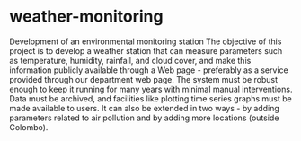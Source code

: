# weather-monitoring
Development of an environmental monitoring station
The objective of this project is to develop a weather station that can measure parameters such as temperature, humidity, rainfall, and cloud cover, and make this information publicly available through a Web page - preferably as a service provided through our department web page. The system must be robust enough to keep it running for many years with minimal manual interventions. Data must be archived, and facilities like plotting time series graphs must be made available to users. It can also be extended in two ways - by adding parameters related to air pollution and by adding more locations (outside Colombo).
